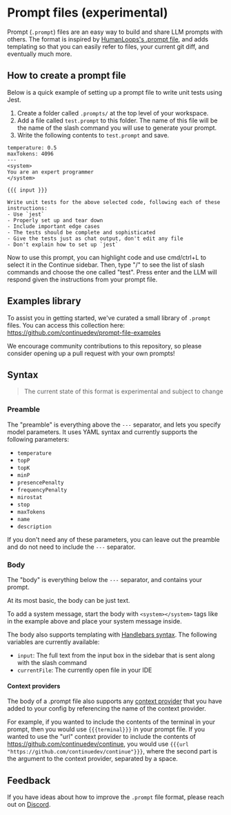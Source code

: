 # Prompt files (experimental)

Prompt (`.prompt`) files are an easy way to build and share LLM prompts with others. The format is inspired by [HumanLoops's .prompt file](https://docs.humanloop.com/docs/prompt-file-format), and adds templating so that you can easily refer to files, your current git diff, and eventually much more.

## How to create a prompt file

Below is a quick example of setting up a prompt file to write unit tests using Jest.

1. Create a folder called `.prompts/` at the top level of your workspace.
2. Add a file called `test.prompt` to this folder. The name of this file will be the name of the slash command you will use to generate your prompt.
3. Write the following contents to `test.prompt` and save.

```
temperature: 0.5
maxTokens: 4096
---
<system>
You are an expert programmer
</system>

{{{ input }}}

Write unit tests for the above selected code, following each of these instructions:
- Use `jest`
- Properly set up and tear down
- Include important edge cases
- The tests should be complete and sophisticated
- Give the tests just as chat output, don't edit any file
- Don't explain how to set up `jest`
```

Now to use this prompt, you can highlight code and use cmd/ctrl+L to select it in the Continue sidebar. Then, type "/" to see the list of slash commands and choose the one called "test". Press enter and the LLM will respond given the instructions from your prompt file.

## Examples library

To assist you in getting started, we've curated a small library of `.prompt` files. You can access this collection here: <https://github.com/continuedev/prompt-file-examples>

We encourage community contributions to this repository, so please consider opening up a pull request with your own prompts!

## Syntax

> The current state of this format is experimental and subject to change

### Preamble

The "preamble" is everything above the `---` separator, and lets you specify model parameters. It uses YAML syntax and currently supports the following parameters:

- `temperature`
- `topP`
- `topK`
- `minP`
- `presencePenalty`
- `frequencyPenalty`
- `mirostat`
- `stop`
- `maxTokens`
- `name`
- `description`

If you don't need any of these parameters, you can leave out the preamble and do not need to include the `---` separator.

### Body

The "body" is everything below the `---` separator, and contains your prompt.

At its most basic, the body can be just text.

To add a system message, start the body with `<system></system>` tags like in the example above and place your system message inside.

The body also supports templating with [Handlebars syntax](https://handlebarsjs.com/guide/). The following variables are currently available:

- `input`: The full text from the input box in the sidebar that is sent along with the slash command
- `currentFile`: The currently open file in your IDE

#### Context providers

The body of a .prompt file also supports any [context provider](../customization/context-providers.md) that you have added to your config by referencing the name of the context provider.

For example, if you wanted to include the contents of the terminal in your prompt, then you would use `{{{terminal}}}` in your prompt file. If you wanted to use the "url" context provider to include the contents of <https://github.com/continuedev/continue>, you would use `{{{url "https://github.com/continuedev/continue"}}}`, where the second part is the argument to the context provider, separated by a space.

## Feedback

If you have ideas about how to improve the `.prompt` file format, please reach out on [Discord](https://discord.gg/NWtdYexhMs).
